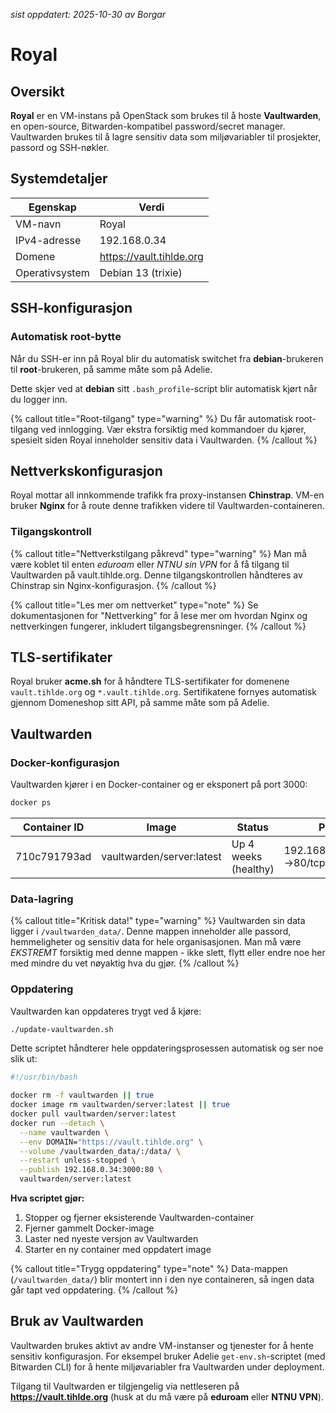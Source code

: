 _sist oppdatert: 2025-10-30 av Borgar_

# Royal

## Oversikt

**Royal** er en VM-instans på OpenStack som brukes til å hoste **Vaultwarden**, en open-source, Bitwarden-kompatibel password/secret manager. Vaultwarden brukes til å lagre sensitiv data som miljøvariabler til prosjekter, passord og SSH-nøkler.

## Systemdetaljer

| Egenskap       | Verdi                    |
| -------------- | ------------------------ |
| VM-navn        | Royal                    |
| IPv4-adresse   | 192.168.0.34             |
| Domene         | https://vault.tihlde.org |
| Operativsystem | Debian 13 (trixie)       |

## SSH-konfigurasjon

### Automatisk root-bytte

Når du SSH-er inn på Royal blir du automatisk switchet fra **debian**-brukeren til **root**-brukeren, på samme måte som på Adelie.

Dette skjer ved at **debian** sitt `.bash_profile`-script blir automatisk kjørt når du logger inn.

{% callout title="Root-tilgang" type="warning" %}
Du får automatisk root-tilgang ved innlogging. Vær ekstra forsiktig med kommandoer du kjører, spesielt siden Royal inneholder sensitiv data i Vaultwarden.
{% /callout %}

## Nettverkskonfigurasjon

Royal mottar all innkommende trafikk fra proxy-instansen **Chinstrap**. VM-en bruker **Nginx** for å route denne trafikken videre til Vaultwarden-containeren.

### Tilgangskontroll

{% callout title="Nettverkstilgang påkrevd" type="warning" %}
Man må være koblet til enten _eduroam_ eller _NTNU sin VPN_ for å få tilgang til Vaultwarden på vault.tihlde.org. Denne tilgangskontrollen håndteres av Chinstrap sin Nginx-konfigurasjon.
{% /callout %}

{% callout title="Les mer om nettverket" type="note" %}
Se dokumentasjonen for "Nettverking" for å lese mer om hvordan Nginx og nettverkingen fungerer, inkludert tilgangsbegrensninger.
{% /callout %}

## TLS-sertifikater

Royal bruker **acme.sh** for å håndtere TLS-sertifikater for domenene `vault.tihlde.org` og `*.vault.tihlde.org`. Sertifikatene fornyes automatisk gjennom Domeneshop sitt API, på samme måte som på Adelie.

## Vaultwarden

### Docker-konfigurasjon

Vaultwarden kjører i en Docker-container og er eksponert på port 3000:

```bash
docker ps
```

| Container ID | Image                     | Status               | Ports                     | Navn        |
| ------------ | ------------------------- | -------------------- | ------------------------- | ----------- |
| 710c791793ad | vaultwarden/server:latest | Up 4 weeks (healthy) | 192.168.0.34:3000->80/tcp | vaultwarden |

### Data-lagring

{% callout title="Kritisk data!" type="warning" %}
Vaultwarden sin data ligger i `/vaultwarden_data/`. Denne mappen inneholder alle passord, hemmeligheter og sensitiv data for hele organisasjonen. Man må være _EKSTREMT_ forsiktig med denne mappen - ikke slett, flytt eller endre noe her med mindre du vet nøyaktig hva du gjør.
{% /callout %}

### Oppdatering

Vaultwarden kan oppdateres trygt ved å kjøre:

```bash
./update-vaultwarden.sh
```

Dette scriptet håndterer hele oppdateringsprosessen automatisk og ser noe slik ut:

```bash
#!/usr/bin/bash

docker rm -f vaultwarden || true
docker image rm vaultwarden/server:latest || true
docker pull vaultwarden/server:latest
docker run --detach \
  --name vaultwarden \
  --env DOMAIN="https://vault.tihlde.org" \
  --volume /vaultwarden_data/:/data/ \
  --restart unless-stopped \
  --publish 192.168.0.34:3000:80 \
  vaultwarden/server:latest
```

**Hva scriptet gjør:**

1. Stopper og fjerner eksisterende Vaultwarden-container
2. Fjerner gammelt Docker-image
3. Laster ned nyeste versjon av Vaultwarden
4. Starter en ny container med oppdatert image

{% callout title="Trygg oppdatering" type="note" %}
Data-mappen (`/vaultwarden_data/`) blir montert inn i den nye containeren, så ingen data går tapt ved oppdatering.
{% /callout %}

## Bruk av Vaultwarden

Vaultwarden brukes aktivt av andre VM-instanser og tjenester for å hente sensitiv konfigurasjon. For eksempel bruker Adelie `get-env.sh`-scriptet (med Bitwarden CLI) for å hente miljøvariabler fra Vaultwarden under deployment.

Tilgang til Vaultwarden er tilgjengelig via nettleseren på **https://vault.tihlde.org** (husk at du må være på **eduroam** eller **NTNU VPN**).
